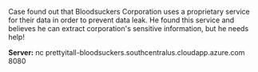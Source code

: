 Case found out that Bloodsuckers Corporation uses a proprietary service for their data in order to prevent data leak.
He found this service and believes he can extract corporation's sensitive information, but he needs help!

**Server:** nc prettyitall-bloodsuckers.southcentralus.cloudapp.azure.com 8080
